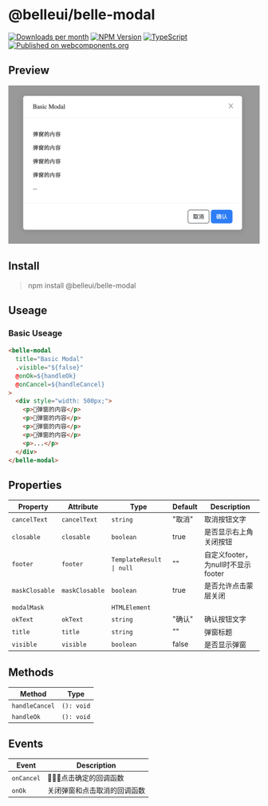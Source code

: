 [](#belleuibelle-modal)

# @belleui/belle-modal

<p>
		<a href="https://npmcharts.com/compare/@belleui/belle-modal?minimal=true"><img alt="Downloads per month" src="https://img.shields.io/npm/dm/@belleui/belle-modal.svg" height="20"/></a>
<a href="https://www.npmjs.com/package/@belleui/belle-modal"><img alt="NPM Version" src="https://img.shields.io/npm/v/@belleui/belle-modal.svg" height="20"/></a>
<a href="https://github.com/belleui/belleui/blob/master/packages/belle-modal"><img alt="TypeScript" src="https://img.shields.io/npm/types/@belleui/belle-modal" height="20"/></a>
<a href="https://www.webcomponents.org/element/@belleui/belle-modal"><img alt="Published on webcomponents.org" src="https://img.shields.io/badge/webcomponents.org-published-blue.svg" height="20"/></a>
	</p>

[](#preview)

## Preview

![screent shot](./image/screenshot.png)


[](#install)

## Install

> npm install @belleui/belle-modal

[](#useage)

## Useage

### Basic Useage

```html
<belle-modal
  title="Basic Modal"
  .visible="${false}"
  @onOk=${handleOk}
  @onCancel=${handleCancel}
>
  <div style="width: 500px;">
    <p>弹窗的内容</p>
    <p>弹窗的内容</p>
    <p>弹窗的内容</p>
    <p>弹窗的内容</p>
    <p>...</p>
  </div>
</belle-modal>
```

[](#properties)

## Properties

| Property       | Attribute      | Type                     | Default | Description               |
|----------------|----------------|--------------------------|---------|---------------------------|
| `cancelText`   | `cancelText`   | `string`                 | "取消"    | 取消按钮文字                    |
| `closable`     | `closable`     | `boolean`                | true    | 是否显示右上角关闭按钮               |
| `footer`       | `footer`       | `TemplateResult \| null` | ""      | 自定义footer，为null时不显示footer |
| `maskClosable` | `maskClosable` | `boolean`                | true    | 是否允许点击蒙层关闭                |
| `modalMask`    |                | `HTMLElement`            |         |                           |
| `okText`       | `okText`       | `string`                 | "确认"    | 确认按钮文字                    |
| `title`        | `title`        | `string`                 | ""      | 弹窗标题                      |
| `visible`      | `visible`      | `boolean`                | false   | 是否显示弹窗                    |


[](#methods)

## Methods

| Method         | Type       |
|----------------|------------|
| `handleCancel` | `(): void` |
| `handleOk`     | `(): void` |


[](#events)

## Events

| Event      | Description    |
|------------|----------------|
| `onCancel` | 点击确定的回调函数   |
| `onOk`     | 关闭弹窗和点击取消的回调函数 |


